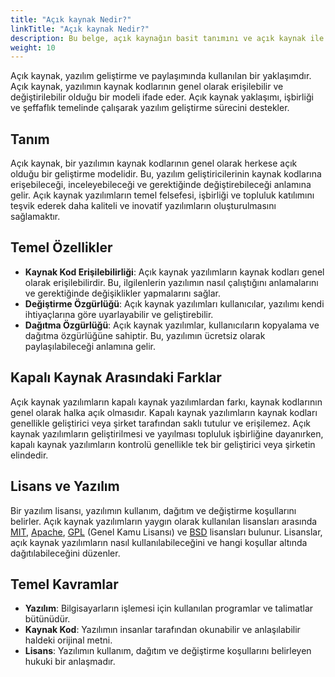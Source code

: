 ```yaml
---
title: "Açık kaynak Nedir?"
linkTitle: "Açık kaynak Nedir?"
description: Bu belge, açık kaynağın basit tanımını ve açık kaynak ile ilgili temel kavramları içermektedir. 
weight: 10
---
```


Açık kaynak, yazılım geliştirme ve paylaşımında kullanılan bir yaklaşımdır. Açık kaynak, yazılımın kaynak kodlarının genel olarak erişilebilir ve değiştirilebilir olduğu bir modeli ifade eder. Açık kaynak yaklaşımı, işbirliği ve şeffaflık temelinde çalışarak yazılım geliştirme sürecini destekler.

## Tanım

Açık kaynak, bir yazılımın kaynak kodlarının genel olarak herkese açık olduğu bir geliştirme modelidir. Bu, yazılım geliştiricilerinin kaynak kodlarına erişebileceği, inceleyebileceği ve gerektiğinde değiştirebileceği anlamına gelir. Açık kaynak yazılımların temel felsefesi, işbirliği ve topluluk katılımını teşvik ederek daha kaliteli ve inovatif yazılımların oluşturulmasını sağlamaktır.

## Temel Özellikler

- **Kaynak Kod Erişilebilirliği**: Açık kaynak yazılımların kaynak kodları genel olarak erişilebilirdir. Bu, ilgilenlerin yazılımın nasıl çalıştığını anlamalarını ve gerektiğinde değişiklikler yapmalarını sağlar.
- **Değiştirme Özgürlüğü**: Açık kaynak yazılımları kullanıcılar, yazılımı kendi ihtiyaçlarına göre uyarlayabilir ve geliştirebilir.
- **Dağıtma Özgürlüğü**: Açık kaynak yazılımlar, kullanıcıların kopyalama ve dağıtma özgürlüğüne sahiptir. Bu, yazılımın ücretsiz olarak paylaşılabileceği anlamına gelir.


## Kapalı Kaynak Arasındaki Farklar

Açık kaynak yazılımların kapalı kaynak yazılımlardan farkı, kaynak kodlarının genel olarak halka açık olmasıdır. Kapalı kaynak yazılımların kaynak kodları genellikle geliştirici veya şirket tarafından saklı tutulur ve erişilemez. Açık kaynak yazılımların geliştirilmesi ve yayılması topluluk işbirliğine dayanırken, kapalı kaynak yazılımların kontrolü genellikle tek bir geliştirici veya şirketin elindedir.


## Lisans ve Yazılım

Bir yazılım lisansı, yazılımın kullanım, dağıtım ve değiştirme koşullarını belirler. Açık kaynak yazılımların yaygın olarak kullanılan lisansları arasında [MIT](https://tr.wikipedia.org/wiki/MIT_Lisans%C4%B1), [Apache](https://tr.wikipedia.org/wiki/Apache_Lisans%C4%B1), [GPL](https://tr.wikipedia.org/wiki/GNU_Genel_Kamu_Lisans%C4%B1) (Genel Kamu Lisansı) ve [BSD](https://tr.wikipedia.org/wiki/BSD_lisans%C4%B1) lisansları bulunur. Lisanslar, açık kaynak yazılımların nasıl kullanılabileceğini ve hangi koşullar altında dağıtılabileceğini düzenler.


## Temel Kavramlar

- **Yazılım**: Bilgisayarların işlemesi için kullanılan programlar ve talimatlar bütünüdür.
- **Kaynak Kod**: Yazılımın insanlar tarafından okunabilir ve anlaşılabilir haldeki orijinal metni.
- **Lisans**: Yazılımın kullanım, dağıtım ve değiştirme koşullarını belirleyen hukuki bir anlaşmadır.

